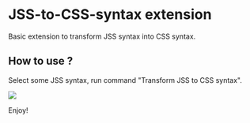 # JSS-to-CSS-syntax extension

Basic extension to transform JSS syntax into CSS syntax.

## How to use ?

Select some JSS syntax, run command "Transform JSS to CSS syntax".

![](https://s10.gifyu.com/images/ezgif.com-video-to-gif-1.gif)

Enjoy!
